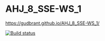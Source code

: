 # AHJ_8_SSE-WS_1

https://gudbrant.github.io/AHJ_8_SSE-WS_1/

[![Build status](https://ci.appveyor.com/api/projects/status/qb8s63tghlklji9l?svg=true)](https://ci.appveyor.com/project/gudbrant/ahj-8-sse-ws-1)
